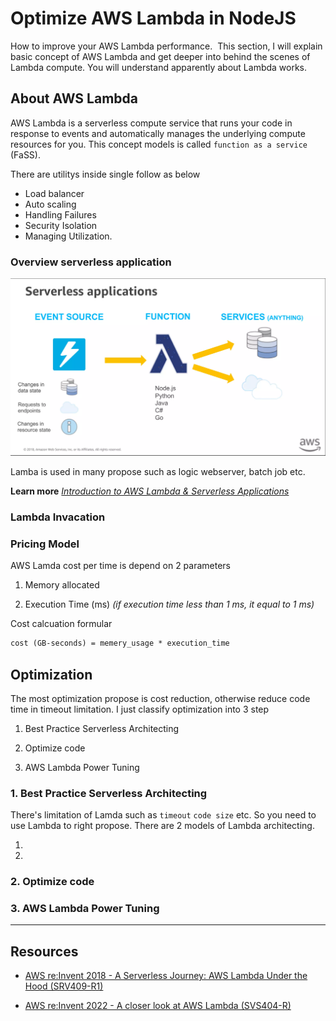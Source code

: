 # Optimize AWS Lambda in NodeJS

How to improve your AWS Lambda performance. 
This section, I will explain basic concept of AWS Lambda and get deeper into behind the scenes of Lambda compute. You will understand apparently about Lambda works.

## About AWS Lambda

AWS Lambda is a serverless compute service that runs your code in response to events and automatically manages the underlying compute resources for you. This concept models is called `function as a service` (FaSS).

There are utilitys inside single  follow as below

- Load balancer
- Auto scaling
- Handling Failures
- Security Isolation
- Managing Utilization.

### Overview serverless application

![serverless-application-png]

Lamba is used in many propose such as logic webserver, batch job etc.

**Learn more**
_[Introduction to AWS Lambda & Serverless Applications]_

### Lambda Invacation

### Pricing Model

AWS Lamda cost per time is depend on 2 parameters

1. Memory allocated

2. Execution Time (ms) _(if execution time less than 1 ms, it equal to 1 ms)_

Cost calcuation formular

```txt
cost (GB-seconds) = memery_usage * execution_time 
```

## Optimization

The most optimization propose is cost reduction, otherwise reduce code time in timeout limitation. I just classify optimization into 3 step 

1. Best Practice Serverless Architecting

2. Optimize code

3. AWS Lambda Power Tuning

### 1. Best Practice Serverless Architecting

There's limitation of Lamda such as `timeout` `code size` etc. So you need to use Lambda to right propose. There are 2 models of Lambda architecting.

1. 

2. 

### 2. Optimize code

### 3. AWS Lambda Power Tuning



---

## Resources

- [AWS re:Invent 2018 - A Serverless Journey: AWS Lambda Under the Hood (SRV409-R1)]

- [AWS re:Invent 2022 - A closer look at AWS Lambda (SVS404-R)]

<!-- Link Reference -->

[serverless-application-png]: ./assets/serverless-application.png

[Introduction to AWS Lambda & Serverless Applications]: https://www.youtube.com/watch?v=EBSdyoO3goc
[AWS re:Invent 2018 - A Serverless Journey: AWS Lambda Under the Hood (SRV409-R1)]: https://www.youtube.com/watch?v=QdzV04T_kec
[AWS re:Invent 2022 - A closer look at AWS Lambda (SVS404-R)]: https://www.youtube.com/watch?v=0_jfH6qijVY
